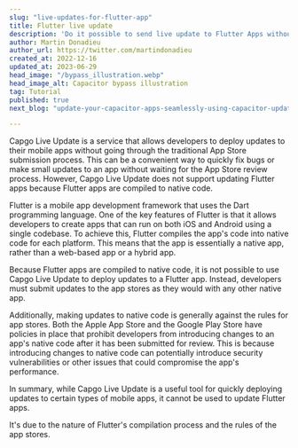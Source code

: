 ```yaml
---
slug: "live-updates-for-flutter-app"
title: Flutter live update
description: 'Do it possible to send live update to Flutter Apps without the App Store review ?'
author: Martin Donadieu
author_url: https://twitter.com/martindonadieu
created_at: 2022-12-16
updated_at: 2023-06-29
head_image: "/bypass_illustration.webp"
head_image_alt: Capacitor bypass illustration
tag: Tutorial
published: true
next_blog: "update-your-capacitor-apps-seamlessly-using-capacitor-updater"

---
```


Capgo Live Update is a service that allows developers to deploy updates to their mobile apps without going through the traditional App Store submission process. This can be a convenient way to quickly fix bugs or make small updates to an app without waiting for the App Store review process. However, Capgo Live Update does not support updating Flutter apps because Flutter apps are compiled to native code.

Flutter is a mobile app development framework that uses the Dart programming language. One of the key features of Flutter is that it allows developers to create apps that can run on both iOS and Android using a single codebase. To achieve this, Flutter compiles the app's code into native code for each platform. This means that the app is essentially a native app, rather than a web-based app or a hybrid app.

Because Flutter apps are compiled to native code, it is not possible to use Capgo Live Update to deploy updates to a Flutter app. Instead, developers must submit updates to the app stores as they would with any other native app.

Additionally, making updates to native code is generally against the rules for app stores. Both the Apple App Store and the Google Play Store have policies in place that prohibit developers from introducing changes to an app's native code after it has been submitted for review. This is because introducing changes to native code can potentially introduce security vulnerabilities or other issues that could compromise the app's performance.

In summary, while Capgo Live Update is a useful tool for quickly deploying updates to certain types of mobile apps, it cannot be used to update Flutter apps.

It's due to the nature of Flutter's compilation process and the rules of the app stores.
